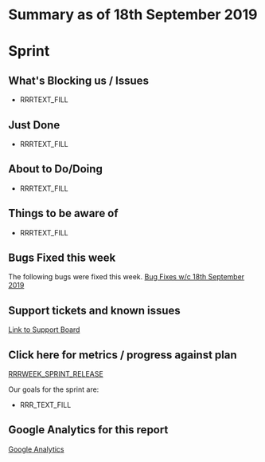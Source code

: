 # Summary as of 18th September 2019 

# Sprint

## What's Blocking us / Issues
* RRRTEXT_FILL

## Just Done
* RRRTEXT_FILL

## About to Do/Doing
* RRRTEXT_FILL

## Things to be aware of
* RRRTEXT_FILL

## Bugs Fixed this week
The following bugs were fixed this week.
[Bug Fixes w/c 18th September 2019](graphs/bugs18092019.jpg)

## Support tickets and known issues
[Link to Support Board](https://jira.digital.homeoffice.gov.uk/secure/RapidBoard.jspa?rapidView=331&selectedIssue=ALS-47)

## Click here for metrics / progress against plan
[RRRWEEK_SPRINT_RELEASE](graphs/progress18092019.png)

Our goals for the sprint are:
* RRR_TEXT_FILL

## Google Analytics for this report
[Google Analytics](graphs/GA18092019.jpg)

